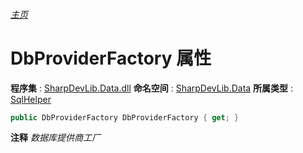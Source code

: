 ###### [主页](./Index.md "主页")
# DbProviderFactory 属性
**程序集** : [SharpDevLib.Data.dll](./SharpDevLib.Data.assembly.md "SharpDevLib.Data.dll")
**命名空间** : [SharpDevLib.Data](./SharpDevLib.Data.namespace.md "SharpDevLib.Data")
**所属类型** : [SqlHelper](./SharpDevLib.Data.SqlHelper.md "SqlHelper")
``` csharp
public DbProviderFactory DbProviderFactory { get; }
```
**注释**
*数据库提供商工厂*

